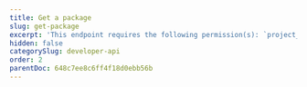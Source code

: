```yaml
---
title: Get a package
slug: get-package
excerpt: 'This endpoint requires the following permission(s): `project_configuration:packages:read`.'
hidden: false
categorySlug: developer-api
order: 2
parentDoc: 648c7ee8c6ff4f18d0ebb56b
---
```

